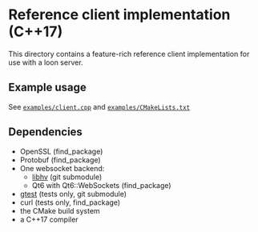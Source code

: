 # Reference client implementation (C++17)

This directory contains a feature-rich reference client implementation
for use with a loon server.

## Example usage

See [`examples/client.cpp`](./examples/client.cpp)
and [`examples/CMakeLists.txt`](./examples/CMakeLists.txt)

## Dependencies

- OpenSSL (find_package)
- Protobuf (find_package)
- One websocket backend:
  - [libhv](https://github.com/ithewei/libhv) (git submodule)
  - Qt6 with Qt6::WebSockets (find_package)
- [gtest](https://github.com/google/googletest)
  (tests only, git submodule)
- curl (tests only, find_package)
- the CMake build system
- a C++17 compiler
